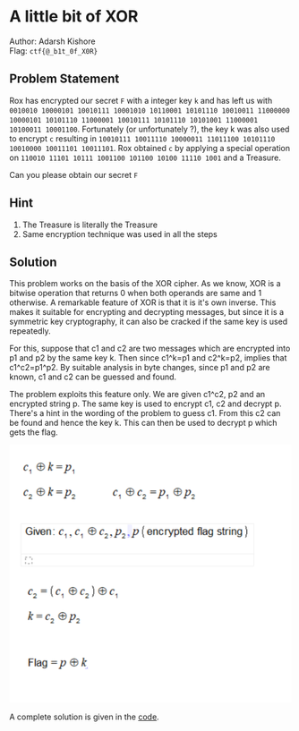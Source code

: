 # A little bit of XOR

Author: Adarsh Kishore <br/>
Flag: <code>ctf{@_b1t_0f_X0R}</code>

## Problem Statement

Rox has encrypted our secret `F` with a integer key `k` and has left us with `0010010 10000101 10010111 10001010 10110001 10101110 10010011 11000000 10000101 10101110 11000001 10010111 10101110 10101001 11000001 10100011 10001100`. Fortunately (or unfortunately ?), the key k was also used to encrypt `c` resulting in ```10010111 10011110 10000011 11011100 10101110 10010000 10011101 10011101```.
Rox obtained `c` by applying a special operation on ```110010 11101 10111 1001100 101100 10100 11110 1001``` and a Treasure.

Can you please obtain our secret `F`

## Hint

1. The Treasure is literally the Treasure
2. Same encryption technique was used in all the steps

## Solution
This problem works on the basis of the XOR cipher. As we know, XOR is
a bitwise operation that returns 0 when both operands are same and 1
otherwise. A remarkable feature of XOR is that it is it's own inverse.
This makes it suitable for encrypting and decrypting messages, but
since it is a symmetric key cryptography, it can also be cracked if the
same key is used repeatedly.

For this, suppose that c1 and c2 are two messages which are encrypted
into p1 and p2 by the same key k. Then since c1^k=p1 and c2^k=p2,
implies that c1^c2=p1^p2. By suitable analysis in byte changes,
since p1 and p2 are known, c1 and c2 can be guessed and found.

The problem exploits this feature only. We are given c1^c2, p2 and an
encrypted string p. The same key is used to encrypt c1, c2 and
decrypt p. There's a hint in the wording of the problem to guess c1.
From this c2 can be found and hence the key k. This can then be used
to decrypt p which gets the flag.

![theory](Theory.png)

A complete solution is given in the [code](./xor.py).
